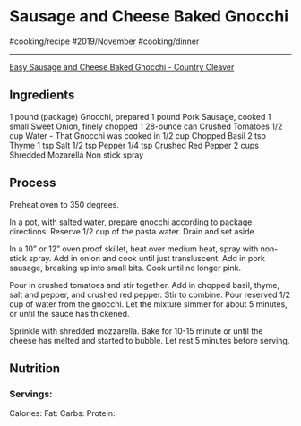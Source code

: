 # Sausage and Cheese Baked Gnocchi
#cooking/recipe #2019/November #cooking/dinner
- - - -
[Easy Sausage and Cheese Baked Gnocchi - Country Cleaver](http://www.countrycleaver.com/2016/02/easy-sausage-and-cheese-baked-gnocchi.html)

## Ingredients
1 pound (package) Gnocchi, prepared
1 pound Pork Sausage, cooked
1 small Sweet Onion, finely chopped
1 28-ounce can Crushed Tomatoes
1/2 cup Water - That Gnocchi was cooked in
1/2 cup Chopped Basil
2 tsp Thyme
1 tsp Salt
1/2 tsp Pepper
1/4 tsp Crushed Red Pepper
2 cups Shredded Mozarella
Non stick spray

## Process
Preheat oven to 350 degrees.

In a pot, with salted water, prepare gnocchi according to package directions. Reserve 1/2 cup of the pasta water. Drain and set aside.

In a 10” or 12” oven proof skillet, heat over medium heat, spray with non-stick spray. Add in onion and cook until just transluscent. Add in pork sausage, breaking up into small bits. Cook until no longer pink.

Pour in crushed tomatoes and stir together. Add in chopped basil, thyme, salt and pepper, and crushed red pepper. Stir to combine. Pour reserved 1/2 cup of water from the gnocchi. Let the mixture simmer for about 5 minutes, or until the sauce has thickened.

Sprinkle with shredded mozzarella. Bake for 10-15 minute or until the cheese has melted and started to bubble. Let rest 5 minutes before serving.

## Nutrition
### Servings:
Calories: 
Fat: 
Carbs: 
Protein: 